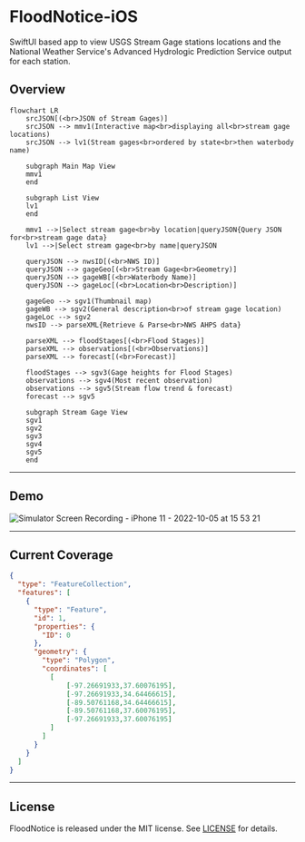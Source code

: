 # FloodNotice-iOS
SwiftUI based app to view USGS Stream Gage stations locations and the National Weather Service's Advanced Hydrologic Prediction Service output for each station.

## Overview

```mermaid
flowchart LR
    srcJSON[(<br>JSON of Stream Gages)]
    srcJSON --> mmv1(Interactive map<br>displaying all<br>stream gage locations)
    srcJSON --> lv1(Stream gages<br>ordered by state<br>then waterbody name)
    
    subgraph Main Map View
    mmv1
    end
    
    subgraph List View
    lv1
    end
    
    mmv1 -->|Select stream gage<br>by location|queryJSON{Query JSON for<br>stream gage data}
    lv1 -->|Select stream gage<br>by name|queryJSON
    
    queryJSON --> nwsID[(<br>NWS ID)]
    queryJSON --> gageGeo[(<br>Stream Gage<br>Geometry)]
    queryJSON --> gageWB[(<br>Waterbody Name)]
    queryJSON --> gageLoc[(<br>Location<br>Description)]
    
    gageGeo --> sgv1(Thumbnail map)
    gageWB --> sgv2(General description<br>of stream gage location)
    gageLoc --> sgv2
    nwsID --> parseXML{Retrieve & Parse<br>NWS AHPS data}
    
    parseXML --> floodStages[(<br>Flood Stages)]
    parseXML --> observations[(<br>Observations)]
    parseXML --> forecast[(<br>Forecast)]
    
    floodStages --> sgv3(Gage heights for Flood Stages)
    observations --> sgv4(Most recent observation)
    observations --> sgv5(Stream flow trend & forecast)
    forecast --> sgv5
    
    subgraph Stream Gage View
    sgv1
    sgv2
    sgv3
    sgv4
    sgv5
    end
```

---

## Demo

![Simulator Screen Recording - iPhone 11 - 2022-10-05 at 15 53 21](https://user-images.githubusercontent.com/22895187/194162318-467272bc-2886-44df-85a1-4b9be2b539c0.gif)


---

## Current Coverage

```geojson
{
  "type": "FeatureCollection",
  "features": [
    {
      "type": "Feature",
      "id": 1,
      "properties": {
        "ID": 0
      },
      "geometry": {
        "type": "Polygon",
        "coordinates": [
          [
              [-97.26691933,37.60076195],
              [-97.26691933,34.64466615],
              [-89.50761168,34.64466615],
              [-89.50761168,37.60076195],
              [-97.26691933,37.60076195]
          ]
        ]
      }
    }
  ]
}
```

---

## License

FloodNotice is released under the MIT license. See [LICENSE](LICENSE) for details.
